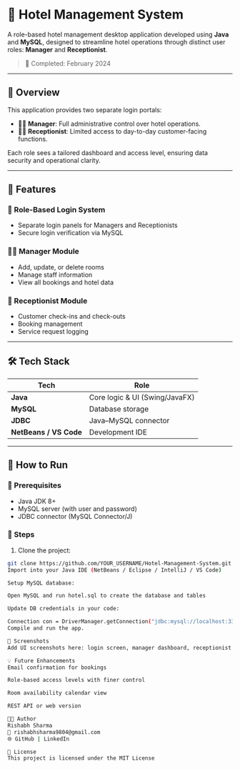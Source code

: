 # 🏨 Hotel Management System

A role-based hotel management desktop application developed using **Java** and **MySQL**, designed to streamline hotel operations through distinct user roles: **Manager** and **Receptionist**.

> 📅 Completed: February 2024

---

## 🚀 Overview

This application provides two separate login portals:

- 👨‍💼 **Manager**: Full administrative control over hotel operations.
- 🧑‍💻 **Receptionist**: Limited access to day-to-day customer-facing functions.

Each role sees a tailored dashboard and access level, ensuring data security and operational clarity.

---

## 🎯 Features

### 🔐 Role-Based Login System
- Separate login panels for Managers and Receptionists
- Secure login verification via MySQL

### 👨‍💼 Manager Module
- Add, update, or delete rooms
- Manage staff information
- View all bookings and hotel data

### 🧾 Receptionist Module
- Customer check-ins and check-outs
- Booking management
- Service request logging

---

## 🛠️ Tech Stack

| Tech      | Role                        |
|-----------|-----------------------------|
| **Java**  | Core logic & UI (Swing/JavaFX) |
| **MySQL** | Database storage             |
| **JDBC**  | Java–MySQL connector         |
| **NetBeans / VS Code** | Development IDE  |

---

## 🧪 How to Run

### 🔧 Prerequisites
- Java JDK 8+
- MySQL server (with user and password)
- JDBC connector (MySQL Connector/J)

### 🔁 Steps

1. Clone the project:
```bash
git clone https://github.com/YOUR_USERNAME/Hotel-Management-System.git
Import into your Java IDE (NetBeans / Eclipse / IntelliJ / VS Code)

Setup MySQL database:

Open MySQL and run hotel.sql to create the database and tables

Update DB credentials in your code:

Connection con = DriverManager.getConnection("jdbc:mysql://localhost:3306/hotel_db", "root", "your_password");
Compile and run the app.

📸 Screenshots
Add UI screenshots here: login screen, manager dashboard, receptionist panel, etc.

💡 Future Enhancements
Email confirmation for bookings

Role-based access levels with finer control

Room availability calendar view

REST API or web version

🧑‍💻 Author
Rishabh Sharma
📧 rishabhsharma9804@gmail.com
🌐 GitHub | LinkedIn

📄 License
This project is licensed under the MIT License